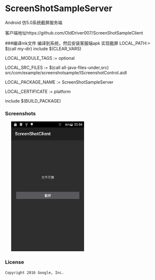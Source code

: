 # ScreenShotSampleServer
Android 仿5.0系统截屏服务端

客户端地址https://github.com/OldDriver007/ScreenShotSampleClient

###编译mk文件 编译到系统，然后安装客服端apk 实现截屏
LOCAL_PATH:= $(call my-dir)
include $(CLEAR_VARS)

LOCAL_MODULE_TAGS := optional

LOCAL_SRC_FILES := $(call all-java-files-under,src) \
					src/com/example/screenshotsample/IScreenshotControl.aidl

LOCAL_PACKAGE_NAME := ScreenShotSampleServer

LOCAL_CERTIFICATE := platform

include $(BUILD_PACKAGE)
### Screenshots


<img src="res/drawable-hdpi/screenshot.gif" width="240" hspace="20">



### License


```
Copyright 2016 Google, Inc.
